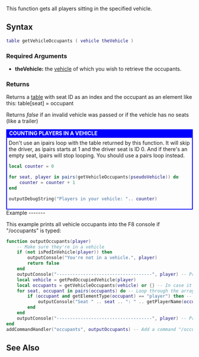 This function gets all players sitting in the specified vehicle.

Syntax
------

``` lua
table getVehicleOccupants ( vehicle theVehicle )            
```

### Required Arguments

-   **theVehicle:** the [vehicle](/vehicle.md "wikilink") of which you wish to retrieve the occupants.

### Returns

Returns a [table](/table.md "wikilink") with seat ID as an index and the occupant as an element like this: table\[seat\] = occupant

Returns *false* if an invalid vehicle was passed or if the vehicle has no seats (like a trailer)

<div style='font-weight: bold;background:blue;color:white;padding:2px; padding-left:8px;'>
COUNTING PLAYERS IN A VEHICLE

</div>
<div style='border: 2px solid blue;padding: 5px;'>
Don't use an ipairs loop with the table returned by this function. It will skip the driver, as ipairs starts at 1 and the driver seat is ID 0. And if there's an empty seat, ipairs will stop looping. You should use a pairs loop instead.

``` lua
local counter = 0

for seat, player in pairs(getVehicleOccupants(pseudoVehicle)) do
    counter = counter + 1
end

outputDebugString("Players in your vehicle: ".. counter)
```

</div>
Example
-------

This example prints all vehicle occupants into the F8 console if "/occupants" is typed:

``` lua
function outputOccupants(player)
    -- Make sure they're in a vehicle
    if (not isPedInVehicle(player)) then
        outputConsole("You're not in a vehicle.", player)
        return false
    end
    outputConsole("------------------------------------", player) -- Print a separator for easier reading
    local vehicle = getPedOccupiedVehicle(player)
    local occupants = getVehicleOccupants(vehicle) or {} -- In case it returned false, loop an empty table.
    for seat, occupant in pairs(occupants) do -- Loop through the array
        if (occupant and getElementType(occupant) == "player") then -- Make sure the occupant is a player
            outputConsole("Seat " .. seat .. ": " .. getPlayerName(occupant), player) -- Print who's in the seat
        end
    end
    outputConsole("------------------------------------", player) -- Print another separator
end
addCommandHandler("occupants", outputOccupants) -- Add a command "/occupants" which triggers outputOccupants
```

See Also
--------
